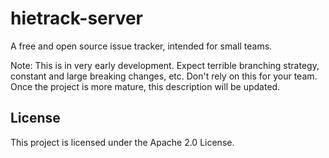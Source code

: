 # hietrack-server
A free and open source issue tracker, intended for small teams.

Note: This is in very early development. Expect terrible branching strategy,
constant and large breaking changes, etc. Don't rely on this for your team.
Once the project is more mature, this description will be updated.

## License
This project is licensed under the Apache 2.0 License.
